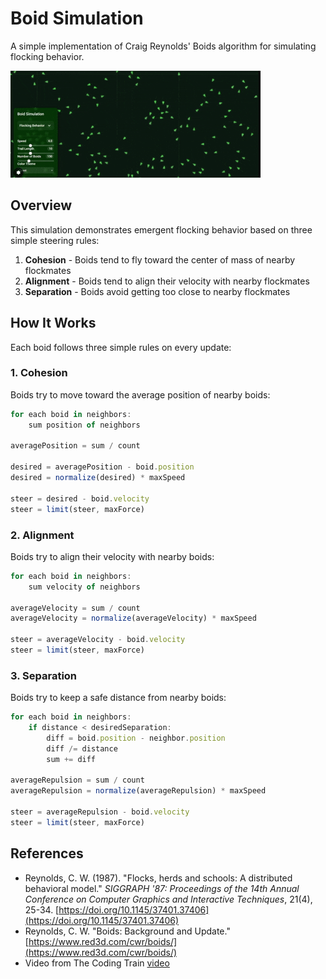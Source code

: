 # Boid Simulation

A simple implementation of Craig Reynolds' Boids algorithm for simulating flocking behavior.

![Demo](assets/boid_simulation.gif)


## Overview

This simulation demonstrates emergent flocking behavior based on three simple steering rules:

1. **Cohesion** - Boids tend to fly toward the center of mass of nearby flockmates  
2. **Alignment** - Boids tend to align their velocity with nearby flockmates  
3. **Separation** - Boids avoid getting too close to nearby flockmates  


## How It Works

Each boid follows three simple rules on every update:

### 1. Cohesion
Boids try to move toward the average position of nearby boids:
```js
for each boid in neighbors:
    sum position of neighbors

averagePosition = sum / count

desired = averagePosition - boid.position
desired = normalize(desired) * maxSpeed

steer = desired - boid.velocity
steer = limit(steer, maxForce)
```

### 2. Alignment  
Boids try to align their velocity with nearby boids:
```js
for each boid in neighbors:
    sum velocity of neighbors

averageVelocity = sum / count
averageVelocity = normalize(averageVelocity) * maxSpeed

steer = averageVelocity - boid.velocity
steer = limit(steer, maxForce)
```

### 3. Separation  
Boids try to keep a safe distance from nearby boids:
```js
for each boid in neighbors:
    if distance < desiredSeparation:
        diff = boid.position - neighbor.position
        diff /= distance
        sum += diff

averageRepulsion = sum / count
averageRepulsion = normalize(averageRepulsion) * maxSpeed

steer = averageRepulsion - boid.velocity
steer = limit(steer, maxForce)
```

## References

- Reynolds, C. W. (1987). "Flocks, herds and schools: A distributed behavioral model." *SIGGRAPH '87: Proceedings of the 14th Annual Conference on Computer Graphics and Interactive Techniques*, 21(4), 25-34. [https://doi.org/10.1145/37401.37406](https://doi.org/10.1145/37401.37406)  
- Reynolds, C. W. "Boids: Background and Update." [https://www.red3d.com/cwr/boids/](https://www.red3d.com/cwr/boids/)
- Video from The Coding Train [video](https://youtu.be/mhjuuHl6qHM?si=odg4IMZvjNfuVH39)

